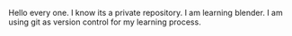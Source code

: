 Hello every one.
I know its a private repository.
I am learning blender. 
I am using git as version control for my learning process.
